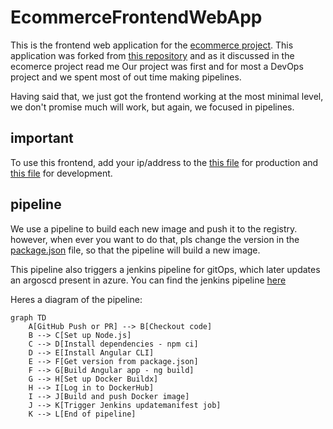 # EcommerceFrontendWebApp

This is the frontend web application for the [ecommerce project](https://github.com/FelipeBarretoB/ecommerce-microservice-backend-app). This application was forked from [this repository](https://github.com/SelimHorri/ecommerce-frontend-web-app) and as it discussed in the ecomerce project read me
Our project was first and for most a DevOps project and we spent most of out time making pipelines.

Having said that, we just got the frontend working at the most minimal level, we don't promise much will work, but again, we focused in pipelines.

## important

To use this frontend, add your ip/address to the [this file](./src/environments/environment.prod.ts) for production and [this file](./src/environments/environment.ts) for development.

## pipeline 

We use a pipeline to build each new image and push it to the registry. however, when ever you want to do that, pls change the version in the [package.json](./package.json) file, so that the pipeline will build a new image.

This pipeline also triggers a jenkins pipeline for gitOps, which later updates an argoscd present in azure. You can find the jenkins pipeline [here](https://github.com/FelipeBarretoB/ecommerce-kubernetes-manifest)

Heres a diagram of the pipeline:

```mermaid
graph TD
    A[GitHub Push or PR] --> B[Checkout code]
    B --> C[Set up Node.js]
    C --> D[Install dependencies - npm ci]
    D --> E[Install Angular CLI]
    E --> F[Get version from package.json]
    F --> G[Build Angular app - ng build]
    G --> H[Set up Docker Buildx]
    H --> I[Log in to DockerHub]
    I --> J[Build and push Docker image]
    J --> K[Trigger Jenkins updatemanifest job]
    K --> L[End of pipeline]
```

